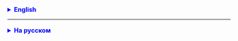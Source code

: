 <details style="margin-top: 16px">
  <summary style="cursor: pointer; color: blue;"><b>English</b></summary>



</details>

<hr>

<details style="margin-top: 16px">
  <summary style="cursor: pointer; color: blue;"><b>На русском</b></summary>

**1. Введение в интерфейсы:**

- **Что такое интерфейсы в Java?**
    - В Java интерфейс является абстрактным типом данных, представляющим собой набор абстрактных методов (без
      реализации) и, возможно, констант (статических и финальных переменных). Основное назначение интерфейсов -
      определение контрактов для классов.

- **Зачем нужны интерфейсы?**
    - Интерфейсы предоставляют способ реализации полиморфизма и установления связей между классами, не зависимо от их
      иерархии наследования. Они позволяют определить, какие методы должны быть реализованы в классе, не предоставляя
      саму реализацию. Это облегчает разработку и поддержку кода.

**2. Основные концепции интерфейсов:**

- **Объявление интерфейса:**
    - Для объявления интерфейса используется ключевое слово `interface`. Пример объявления интерфейса:
      ```java
      interface MyInterface {
          void doSomething(); // Абстрактный метод без реализации
          int MY_CONSTANT = 42; // Константа
      }
      ```

- **Методы в интерфейсе:**
    - Методы, объявленные в интерфейсе, являются абстрактными, то есть они не имеют реализации и не содержат тела
      метода. Они определяют сигнатуру метода и его возвращаемый тип.

- **Переменные в интерфейсе:**
    - Интерфейсы также могут содержать переменные, которые автоматически считаются `public`, `static` и `final`. Эти
      переменные обычно используются для определения констант.

- **Реализация интерфейса в классах:**
    - Чтобы класс мог использовать интерфейс, он должен реализовать (implement) этот интерфейс с помощью ключевого
      слова `implements`. Класс должен предоставить реализацию всех абстрактных методов, объявленных в интерфейсе.

**3. Интерфейсы и наследование:**

- **Реализация интерфейсов в классах:**
    - Класс может реализовать (implement) несколько интерфейсов. Для этого используется ключевое слово `implements`.
      Например:
      ```java
      class MyClass implements MyInterface1, MyInterface2 {
          // Реализация методов интерфейсов
      }
      ```

- **Множественная реализация интерфейсов:**
    - Java позволяет классам реализовывать несколько интерфейсов, что открывает возможности для создания гибких иерархий
      классов и использования разнообразных контрактов.

## Практика:

Техническое задание (ТЗ) для приложения управления работниками в IT-фирме:

### Общее описание

Наша IT-фирма ищет решение для учета и управления информацией о сотрудниках различных специализаций: разработчики,
менеджеры и продажники. Необходимо создать приложение, которое позволит добавлять, удалять, искать и выводить информацию
о работниках. Приложение должно быть реализовано на языке Java и иметь пользовательский интерфейс в виде командной
строки.

### Функциональные требования

1. **Добавление работника**
    - Пользователь должен иметь возможность добавить нового работника с указанием имени, уникального идентификатора,
      года найма и других характеристик в зависимости от специализации (например, почасовую ставку для разработчиков,
      базовую зарплату для менеджеров и продажников).
    - Должны быть проверки на корректность ввода данных (например, неотрицательные значения для зарплаты, корректный год
      найма и т. д.).

2. **Удаление работника**
    - Пользователь должен иметь возможность удалить работника по его уникальному идентификатору.
    - Если работник с указанным идентификатором не найден, должно быть выведено сообщение об ошибке.

3. **Поиск работника по идентификатору**
    - Пользователь должен иметь возможность найти работника по его уникальному идентификатору и вывести информацию о
      нем.

4. **Вывод списка всех работников**
    - Пользователь должен иметь возможность вывести список всех работников с их основной информацией (имя, уникальный
      идентификатор, специализация, зарплата и т. д.).

5. **Расчет зарплаты**
    - Для каждой специализации работников (разработчики, менеджеры и продажники) должен быть реализован расчет зарплаты
      в соответствии с их характеристиками.
    - Расчет зарплаты для разработчиков: почасовая ставка * количество отработанных часов.
    - Расчет зарплаты для менеджеров: базовая зарплата + бонус за количество проектов.
    - Расчет зарплаты для продажников: базовая зарплата + бонус за количество сделок.

6. **Повышение зарплаты по стажу**
    - Пользователь должен иметь возможность повысить зарплату для работников с опытом от X до Y лет на Z%.
    - Опыт работы вычисляется как разница текущего года и года найма.

Для реализации приложения управления данными о работниках в IT-фирме, нам потребуются следующие классы и интерфейсы:

### Классы:

1. **Employee (Интерфейс)**:
    - Описывает общие характеристики для всех работников.
    - Содержит методы, такие как `getName()`, `getId()`, `calculateSalary()`, которые будут реализованы в подклассах.

2. **BaseEmployee (Абстрактный класс)**:
    - Реализует интерфейс `Employee` и предоставляет общую функциональность для всех работников.
    - Содержит общие поля и методы, такие как `name`, `id`, `hireYear`, `salary`, `adjustSalaryByExperience()`.
    - Метод `calculateSalary()` оставлен для реализации в подклассах.

3. **Developer (Класс)**:
    - Подкласс `BaseEmployee`, представляющий разработчика.
    - Содержит специфические поля, такие как `hourlyRate` и `hoursWorked`, и реализует метод `calculateSalary()`.

4. **Manager (Класс)**:
    - Подкласс `BaseEmployee`, представляющий менеджера.
    - Содержит специфические поля, такие как `baseSalary` и `numberOfProjects`, и реализует метод `calculateSalary()`.

5. **Salesperson (Класс)**:
    - Подкласс `BaseEmployee`, представляющий продажника.
    - Содержит специфические поля, такие как `baseSalary` и `numberOfDeals`, и реализует метод `calculateSalary()`.

6. **EmployeeRepository (Класс)**:
    - Реализует интерфейс `EmployeeRepositoryInterface`.
    - Отвечает за хранение, добавление, удаление и поиск работников.
    - Содержит массив работников и методы для управления ими.

### Интерфейсы:

1. **EmployeeRepositoryInterface (Интерфейс)**:
    - Определяет методы, которые должны быть реализованы в классе `EmployeeRepository` для управления данными о
      работниках.
    - Включает методы для добавления, удаления, поиска, получения списка всех работников и получения количества
      работников.

Такое разделение классов и интерфейсов позволяет соблюдать принципы объектно-ориентированного программирования, такие
как инкапсуляция, наследование и полиморфизм. Каждый класс отвечает за конкретную специализацию работников, а
интерфейс `EmployeeRepositoryInterface` определяет общий контракт для управления данными о работниках.

</details>
